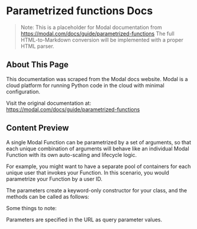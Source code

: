 # Parametrized functions Docs

> Note: This is a placeholder for Modal documentation from https://modal.com/docs/guide/parametrized-functions
> The full HTML-to-Markdown conversion will be implemented with a proper HTML parser.

## About This Page

This documentation was scraped from the Modal docs website. Modal is a cloud platform for running Python code in the cloud with minimal configuration.

Visit the original documentation at: https://modal.com/docs/guide/parametrized-functions

## Content Preview

A single Modal Function can be parametrized by a set of arguments, so that each unique combination of arguments will behave like an individual
Modal Function with its own auto-scaling and lifecycle logic.

For example, you might want to have a separate pool of containers for each unique user that invokes your Function. In this scenario, you would
parametrize your Function by a user ID.

The parameters create a keyword-only constructor for your class, and the methods can be called as follows:

Some things to note:

Parameters are specified in the URL as query parameter values.

